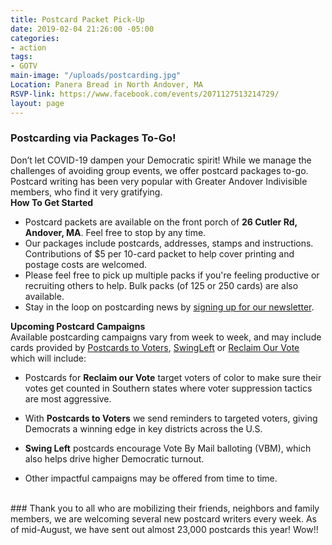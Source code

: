 ```yaml
---
title: Postcard Packet Pick-Up
date: 2019-02-04 21:26:00 -05:00
categories:
- action
tags:
- GOTV
main-image: "/uploads/postcarding.jpg"
Location: Panera Bread in North Andover, MA
RSVP-link: https://www.facebook.com/events/2071127513214729/
layout: page
---
```


### Postcarding via Packages To-Go!

Don’t let COVID-19 dampen your Democratic spirit! While we manage the challenges of avoiding group events, we offer postcard packages to-go. Postcard writing has been very popular with Greater Andover Indivisible members, who find it very gratifying.
<BR>
**How To Get Started**
* Postcard packets are available on the front porch of **26 Cutler Rd, Andover, MA**. Feel free to stop by any time.
* Our packages include postcards, addresses, stamps and instructions. Contributions of $5 per 10-card packet to help cover printing and postage costs are welcomed. 
* Please feel free to pick up multiple packs if you're feeling productive or recruiting others to help. Bulk packs (of 125 or 250 cards) are also available.
* Stay in the loop on postcarding news by [signing up for our newsletter](http://indivisibleandoverma.com/become-a-member.html).

**Upcoming Postcard Campaigns** <BR>
Available postcarding campaigns vary from week to week, and may include cards provided by [Postcards to Voters](http://Postcardstovoters.org), [SwingLeft](https://swingleft.org/) or [Reclaim Our Vote](http://centerforcommonground.org/main/index.php/campaigns/reclaim-our-vote) which will include:

* Postcards for **Reclaim our Vote** target voters of color to make sure their votes get counted in Southern states where voter suppression tactics are most aggressive. 

* With **Postcards to Voters** we send reminders to targeted voters, giving Democrats a winning edge in key districts across the U.S.

* **Swing Left** postcards encourage Vote By Mail balloting (VBM), which also helps drive higher Democratic turnout.

* Other impactful campaigns may be offered from time to time.
<BR>
### Thank you to all who are mobilizing their friends, neighbors and family members, we are welcoming several new postcard writers every week.  As of mid-August, we have sent out almost 23,000 postcards this year! Wow!!
